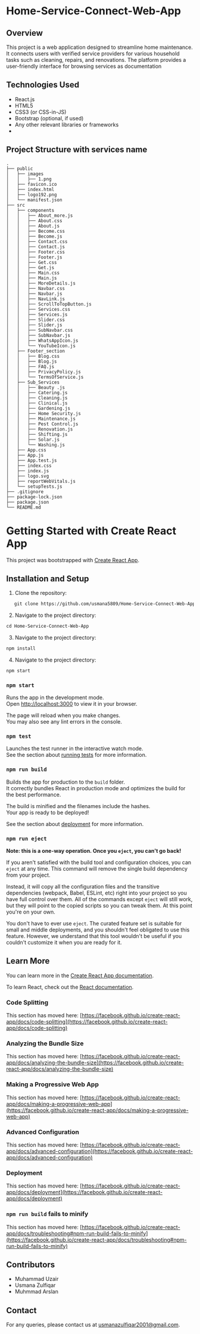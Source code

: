 # Home-Service-Connect-Web-App

## Overview
This project is a web application designed to streamline home maintenance. It connects users with verified service providers for various household tasks such as cleaning, repairs, and renovations. The platform provides a user-friendly interface for browsing services as documentation

## Technologies Used

- React.js
- HTML5
- CSS3 (or CSS-in-JS)
- Bootstrap (optional, if used)
- Any other relevant libraries or frameworks
- 
## Project Structure with services name
```plaintext
.
├── public
│   ├── images
│   │   ├── 1.png
│   ├── favicon.ico
│   ├── index.html
│   ├── logo192.png
│   └── manifest.json
├── src
│   ├── components
│   │   ├── About_more.js
│   │   ├── About.css
│   │   ├── About.js
│   │   ├── Become.css
│   │   ├── Become.js
│   │   ├── Contact.css
│   │   ├── Contact.js
│   │   ├── Footer.css
│   │   ├── Footer.js
│   │   ├── Get.css
│   │   ├── Get.js
│   │   ├── Main.css
│   │   ├── Main.js
│   │   ├── MoreDetails.js
│   │   ├── Navbar.css
│   │   ├── Navbar.js
│   │   ├── NavLink.js
│   │   ├── ScrollToTopButton.js
│   │   ├── Services.css
│   │   ├── Services.js
│   │   ├── Slider.css
│   │   ├── Slider.js
│   │   ├── SubNavbar.css
│   │   ├── SubNavbar.js
│   │   ├── WhatsAppIcon.js
│   │   └── YouTubeIcon.js
│   ├── Footer_section
│   │   ├── Blog.css
│   │   ├── Blog.js
│   │   ├── FAQ.js
│   │   ├── PrivacyPolicy.js
│   │   └── TermsOfService.js
│   ├── Sub_Services
│   │   ├── Beauty .js
│   │   ├── Catering.js
│   │   ├── Cleaning.js
│   │   ├── Clinical.js
│   │   ├── Gardening.js
│   │   ├── Home Security.js
│   │   ├── Maintenance.js
│   │   ├── Pest Control.js
│   │   ├── Renovation.js
│   │   ├── Shifting.js
│   │   ├── Solar.js
│   │   └── Washing.js
│   ├── App.css
│   ├── App.js
│   ├── App.test.js
│   ├── index.css
│   ├── index.js
│   ├── logo.svg
│   ├── reportWebVitals.js
│   └── setupTests.js
├── .gitignore
├── package-lock.json
├── package.json
└── README.md
```

# Getting Started with Create React App

This project was bootstrapped with [Create React App](https://github.com/facebook/create-react-app).



## Installation and Setup
1. Clone the repository:
```markdown
   git clone https://github.com/usmana5809/Home-Service-Connect-Web-App.git
```

2. Navigate to the project directory:
```markdown
cd Home-Service-Connect-Web-App
```
3. Navigate to the project directory:
```markdown
npm install
```
4. Navigate to the project directory:
```markdown
npm start
```
   

### `npm start`

Runs the app in the development mode.\
Open [http://localhost:3000](http://localhost:3000) to view it in your browser.

The page will reload when you make changes.\
You may also see any lint errors in the console.

### `npm test`

Launches the test runner in the interactive watch mode.\
See the section about [running tests](https://facebook.github.io/create-react-app/docs/running-tests) for more information.

### `npm run build`

Builds the app for production to the `build` folder.\
It correctly bundles React in production mode and optimizes the build for the best performance.

The build is minified and the filenames include the hashes.\
Your app is ready to be deployed!

See the section about [deployment](https://facebook.github.io/create-react-app/docs/deployment) for more information.

### `npm run eject`

**Note: this is a one-way operation. Once you `eject`, you can't go back!**

If you aren't satisfied with the build tool and configuration choices, you can `eject` at any time. This command will remove the single build dependency from your project.

Instead, it will copy all the configuration files and the transitive dependencies (webpack, Babel, ESLint, etc) right into your project so you have full control over them. All of the commands except `eject` will still work, but they will point to the copied scripts so you can tweak them. At this point you're on your own.

You don't have to ever use `eject`. The curated feature set is suitable for small and middle deployments, and you shouldn't feel obligated to use this feature. However, we understand that this tool wouldn't be useful if you couldn't customize it when you are ready for it.

## Learn More

You can learn more in the [Create React App documentation](https://facebook.github.io/create-react-app/docs/getting-started).

To learn React, check out the [React documentation](https://reactjs.org/).

### Code Splitting

This section has moved here: [https://facebook.github.io/create-react-app/docs/code-splitting](https://facebook.github.io/create-react-app/docs/code-splitting)

### Analyzing the Bundle Size

This section has moved here: [https://facebook.github.io/create-react-app/docs/analyzing-the-bundle-size](https://facebook.github.io/create-react-app/docs/analyzing-the-bundle-size)

### Making a Progressive Web App

This section has moved here: [https://facebook.github.io/create-react-app/docs/making-a-progressive-web-app](https://facebook.github.io/create-react-app/docs/making-a-progressive-web-app)

### Advanced Configuration

This section has moved here: [https://facebook.github.io/create-react-app/docs/advanced-configuration](https://facebook.github.io/create-react-app/docs/advanced-configuration)

### Deployment

This section has moved here: [https://facebook.github.io/create-react-app/docs/deployment](https://facebook.github.io/create-react-app/docs/deployment)

### `npm run build` fails to minify

This section has moved here: [https://facebook.github.io/create-react-app/docs/troubleshooting#npm-run-build-fails-to-minify](https://facebook.github.io/create-react-app/docs/troubleshooting#npm-run-build-fails-to-minify)

## Contributors
- Muhammad Uzair
- Usmana Zulfiqar 
- Muhmmad Arslan

## Contact
For any queries, please contact us at [usmanazulfiqar2001@gmail.com](mailto:usmanazulfiqar2001@gmail.com).
